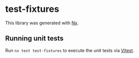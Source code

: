 # test-fixtures

This library was generated with [Nx](https://nx.dev).

## Running unit tests

Run `nx test test-fixtures` to execute the unit tests via [Vitest](https://vitest.dev/).
